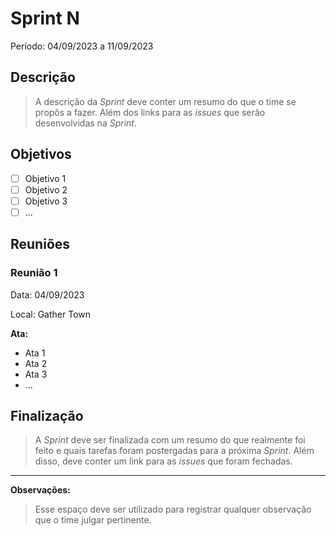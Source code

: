 # Sprint N

Período: 04/09/2023 a 11/09/2023

## Descrição

> A descrição da _Sprint_ deve conter um resumo do que o time se propôs a fazer. Além dos links para as _issues_ que serão desenvolvidas na _Sprint_.

## Objetivos

- [ ] Objetivo 1
- [ ] Objetivo 2
- [ ] Objetivo 3
- [ ] ...

## Reuniões

### Reunião 1

Data: 04/09/2023

Local: Gather Town

**Ata:**

- Ata 1
- Ata 2
- Ata 3
- ...

## Finalização

> A _Sprint_ deve ser finalizada com um resumo do que realmente foi feito e quais tarefas foram postergadas para a próxima _Sprint_. Além disso, deve conter um link para as _issues_ que foram fechadas.

---

**Observações:**

> Esse espaço deve ser utilizado para registrar qualquer observação que o time julgar pertinente.
